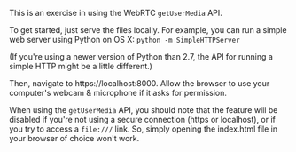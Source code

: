 This is an exercise in using the WebRTC `getUserMedia` API.

To get started, just serve the files locally. For example, you can run a simple web server using Python on OS X:
`python -m SimpleHTTPServer`

(If you're using a newer version of Python than 2.7, the API for running a simple HTTP might be a little different.)

Then, navigate to https://localhost:8000. Allow the browser to use your computer's webcam & microphone if it asks for permission.

When using the `getUserMedia` API, you should note that the feature will be disabled if you're not using a secure connection (https or localhost), or if you try to access a `file:///` link. So, simply opening the index.html file in your browser of choice won't work.
